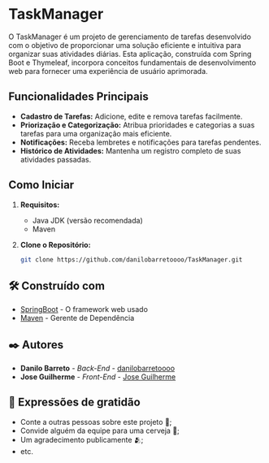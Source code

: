 # TaskManager

O TaskManager é um projeto de gerenciamento de tarefas desenvolvido com o objetivo de proporcionar uma solução eficiente e intuitiva para organizar suas atividades diárias. Esta aplicação, construída com Spring Boot e Thymeleaf, incorpora conceitos fundamentais de desenvolvimento web para fornecer uma experiência de usuário aprimorada.

## Funcionalidades Principais

- **Cadastro de Tarefas:** Adicione, edite e remova tarefas facilmente.
- **Priorização e Categorização:** Atribua prioridades e categorias a suas tarefas para uma organização mais eficiente.
- **Notificações:** Receba lembretes e notificações para tarefas pendentes.
- **Histórico de Atividades:** Mantenha um registro completo de suas atividades passadas.

## Como Iniciar

1. **Requisitos:**
   - Java JDK (versão recomendada)
   - Maven

2. **Clone o Repositório:**
   ```bash
   git clone https://github.com/danilobarretoooo/TaskManager.git

## 🛠️ Construído com


* [SpringBoot](https://spring.io/projects/spring-boot) - O framework web usado
* [Maven](https://maven.apache.org/) - Gerente de Dependência
      

## ✒️ Autores



* **Danilo Barreto** - *Back-End* - [danilobarretoooo](https://github.com/danilobarretoooo)
* **Jose Guilherme** - *Front-End* - [Jose Guilherme](https://github.com/guilherme9822)



## 🎁 Expressões de gratidão

* Conte a outras pessoas sobre este projeto 📢;
* Convide alguém da equipe para uma cerveja 🍺;
* Um agradecimento publicamente 🫂;
* etc.
